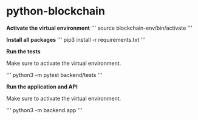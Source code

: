 # python-blockchain
**Activate the virtual environment**
'''
source blockchain-env/bin/activate
'''

**Install all packages** 
'''
pip3 install -r requirements.txt
'''

**Run the tests**

Make sure to activate the virtual environment.

'''
python3 -m pytest backend/tests
'''

**Run the application and API**

Make sure to activate the virtual environment.

'''
python3 -m backend.app
'''